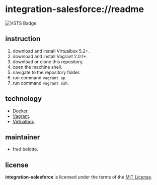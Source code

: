 # integration-salesforce://readme

![VSTS Badge](https://revaturecloudio.visualstudio.com/_apis/public/build/definitions/2da46701-d7e3-415b-8014-9844d62eb557/6/badge)

## instruction
1. download and install Virtualbox 5.2+.
1. download and install Vagrant 2.0.1+.
1. download or clone this repository.
1. open the machine shell.
1. navigate to the repository folder.
1. run command `vagrant up`.
1. run command `vagrant ssh`.

## technology
+ [Docker](https://www.docker.com/).
+ [Vagrant](https://www.vagrantup.com/).
+ [Virtualbox](https://www.virtualbox.org/).

## maintainer
+ fred belotte.

## license
__integration-salesforce__ is licensed under the terms of the [MIT License](https://github.com/revaturecloud/integration-salesforce/blob/master/LICENSE).
